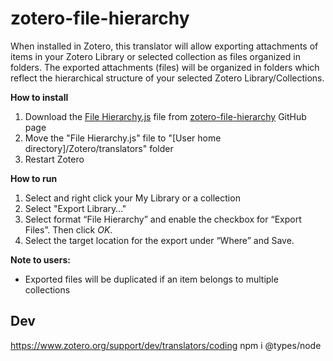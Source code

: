 # zotero-file-hierarchy

When installed in Zotero, this translator will allow exporting attachments of items in your Zotero Library or selected collection as files organized in folders. The exported attachments (files) will be organized in folders which reflect the hierarchical structure of your selected Zotero Library/Collections.

**How to install**
1.  Download the [File Hierarchy.js](https://raw.githubusercontent.com/retorquere/zotero-file-hierarchy/master/File%20Hierarchy.js "File Hierarchy.js") file from [zotero-file-hierarchy](https://github.com/retorquere/zotero-file-hierarchy) GitHub page
2. Move the "File Hierarchy.js" file to "[User home directory]/Zotero/translators" folder
3. Restart Zotero

**How to run**
1. Select and right click your My Library or a collection
2. Select "Export Library…"
3. Select format “File Hierarchy” and enable the checkbox for “Export Files”. Then click *OK*.
4. Select the target location for the export under “Where” and Save.

**Note to users:**
* Exported files will be duplicated if an item belongs to multiple collections

## Dev

https://www.zotero.org/support/dev/translators/coding
npm i @types/node